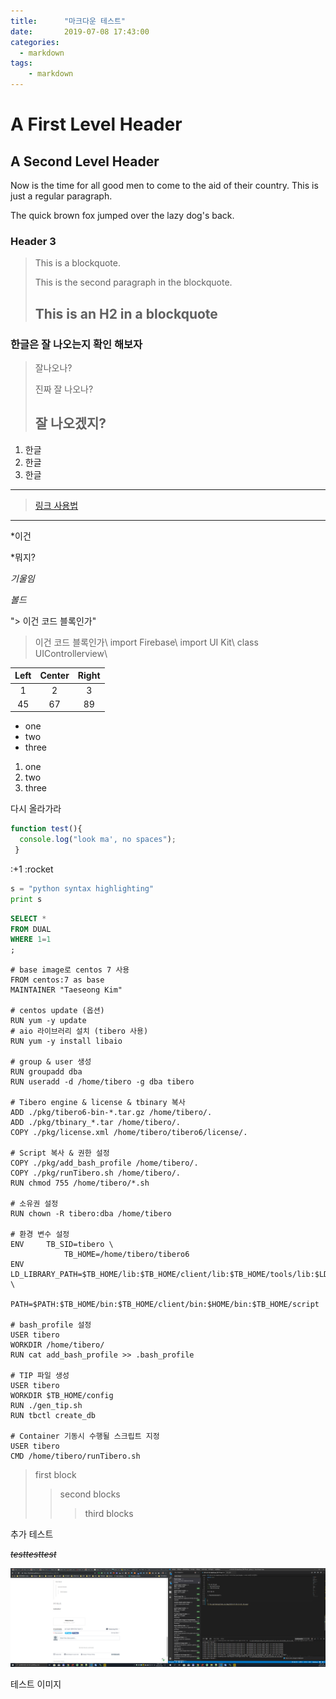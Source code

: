 ```yaml
---
title:      "마크다운 테스트"
date:       2019-07-08 17:43:00
categories:
  - markdown
tags:
    - markdown
---
```


A First Level Header
====================

A Second Level Header
---------------------

Now is the time for all good men to come to
the aid of their country. This is just a
regular paragraph.

The quick brown fox jumped over the lazy
dog's back.

### Header 3

> This is a blockquote.
> 
> This is the second paragraph in the blockquote.
>
> ## This is an H2 in a blockquote

### 한글은 잘 나오는지 확인 해보자
> 잘나오나?
>
> 진짜 잘 나오나?
>
>## 잘 나오겠지?
1. 한글
2. 한글
3. 한글

---
>[링크 사용법](http://naver.com, 'naver')
---
*이건

*뭐지?

*기울임*

_볼드_


"> 이건 코드 블록인가"
> 이건 코드 블록인가\\
>import Firebase\\
>import UI Kit\\
> class UIControllerview\\

|Left |Center|Right|
|:---:|:---:|:----:|
|1|2|3|
|45|67|89|

- one
- two
- three

1. one
2. two
3. three

다시 올라가라

```javascript
function test(){
  console.log("look ma', no spaces");
 }
```

:+1
:rocket

```python
s = "python syntax highlighting"
print s
```

~~~ SQL
SELECT * 
FROM DUAL
WHERE 1=1
;
~~~

~~~ Docker
# base image로 centos 7 사용 
FROM centos:7 as base
MAINTAINER "Taeseong Kim"

# centos update (옵션)
RUN yum -y update
# aio 라이브러리 설치 (tibero 사용)
RUN yum -y install libaio

# group & user 생성
RUN groupadd dba
RUN useradd -d /home/tibero -g dba tibero

# Tibero engine & license & tbinary 복사
ADD ./pkg/tibero6-bin-*.tar.gz /home/tibero/.
ADD ./pkg/tbinary_*.tar /home/tibero/.
COPY ./pkg/license.xml /home/tibero/tibero6/license/.

# Script 복사 & 권한 설정
COPY ./pkg/add_bash_profile /home/tibero/.
COPY ./pkg/runTibero.sh /home/tibero/.
RUN chmod 755 /home/tibero/*.sh

# 소유권 설정 
RUN chown -R tibero:dba /home/tibero

# 환경 변수 설정 
ENV     TB_SID=tibero \
            TB_HOME=/home/tibero/tibero6
ENV     LD_LIBRARY_PATH=$TB_HOME/lib:$TB_HOME/client/lib:$TB_HOME/tools/lib:$LD_LIBRARY_PATH \
            PATH=$PATH:$TB_HOME/bin:$TB_HOME/client/bin:$HOME/bin:$TB_HOME/script

# bash_profile 설정
USER tibero
WORKDIR /home/tibero/
RUN cat add_bash_profile >> .bash_profile

# TIP 파일 생성
USER tibero
WORKDIR $TB_HOME/config
RUN ./gen_tip.sh
RUN tbctl create_db

# Container 기동시 수행될 스크립트 지정
USER tibero
CMD /home/tibero/runTibero.sh

~~~
 
> first block
> > second blocks
>>> third blocks

추가 테스트

~~*testtesttest*~~


![테스트 이미지](/img/2019-07-09-14-03-48.png)


테스트 이미지